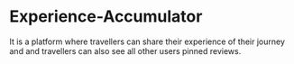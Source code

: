 # Experience-Accumulator
It is a platform where travellers can share their experience of their journey and and travellers can also see all other users pinned reviews.
